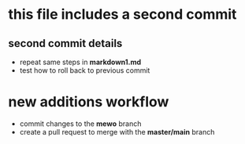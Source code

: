 # this file includes a second commit
## second commit details
- repeat same steps in **markdown1.md** 
- test how to roll back to previous commit


# new additions workflow
- commit changes to the **mewo** branch
- create a pull request to merge with the **master/main** branch  

